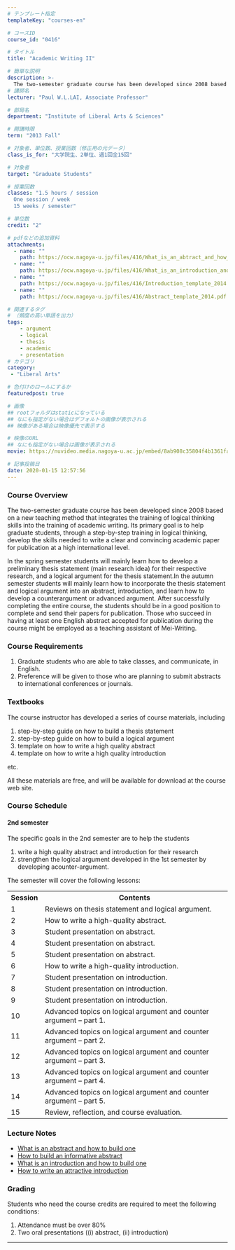 ```yaml
---
# テンプレート指定
templateKey: "courses-en"

# コースID
course_id: "0416"

# タイトル
title: "Academic Writing II"

# 簡単な説明
description: >-
  The two-semester graduate course has been developed since 2008 based on a new teaching method that integrates the training of logical thinking skills into the training of academic writing. Its prim ....
# 講師名
lecturer: "Paul W.L.LAI, Associate Professor"

# 部局名
department: "Institute of Liberal Arts & Sciences"

# 開講時限
term: "2013	Fall"

# 対象者、単位数、授業回数（修正用の元データ）
class_is_for: "大学院生、2単位、週1回全15回"

# 対象者
target: "Graduate Students"

# 授業回数
classes: "1.5 hours / session
  One session / week
  15 weeks / semester"

# 単位数
credit: "2"

# pdfなどの追加資料
attachments:
  - name: "" 
    path: https://ocw.nagoya-u.jp/files/416/What_is_an_abtract_and_how_to_build_one_(111111).pdf
  - name: "" 
    path: https://ocw.nagoya-u.jp/files/416/What_is_an_introduction_and_how_to_build_one_(270112).pdf
  - name: "" 
    path: https://ocw.nagoya-u.jp/files/416/Introduction_template_2014.pdf
  - name: "" 
    path: https://ocw.nagoya-u.jp/files/416/Abstract_template_2014.pdf

# 関連するタグ
# （頻度の高い単語を出力）
tags:
    - argument
    - logical
    - thesis
    - academic
    - presentation
# カテゴリ
category:
 - "Liberal Arts"

# 色付けのロールにするか
featuredpost: true

# 画像
## rootフォルダはstaticになっている
## なにも指定がない場合はデフォルトの画像が表示される
## 映像がある場合は映像優先で表示する

# 映像のURL
## なにも指定がない場合は画像が表示される
movie: https://nuvideo.media.nagoya-u.ac.jp/embed/8ab908c35804f4b1361faffb5ee785f650e6201b

# 記事投稿日
date: 2020-01-15 12:57:56
---
```


### Course Overview

The two-semester graduate course has been developed since 2008 based on a new teaching method that integrates the training of logical thinking skills into the training of academic writing. Its primary goal is to help graduate students, through a step-by-step training in logical thinking, develop the skills needed to write a clear and convincing academic paper for publication at a high international level.

In the spring semester students will mainly learn how to develop a preliminary thesis statement (main research idea) for their respective research, and a logical argument for the thesis statement.In the autumn semester students will mainly learn how to incorporate the thesis statement and logical argument into an abstract, introduction, and learn how to develop a counterargument or advanced argument. After successfully completing the entire course, the students should be in a good position to complete and send their papers for publication. Those who succeed in having at least one English abstract accepted for publication during the course might be employed as a teaching assistant of Mei-Writing.

### Course Requirements

1. Graduate students who are able to take classes, and communicate, in English.
2. Preference will be given to those who are planning to submit abstracts to international conferences or journals.

### Textbooks

The course instructor has developed a series of course materials, including

1. step-by-step guide on how to build a thesis statement
2. step-by-step guide on how to build a logical argument
3. template on how to write a high quality abstract
4. template on how to write a high quality introduction

etc.

All these materials are free, and will be available for download at the course web site.

<h3>Course Schedule</h3>
<h4>2nd semester</h4>
<p>The specific goals in the 2nd semester are to help the students </p>
<ol>
<li>write a high quality abstract and introduction for their research</li>
<li>strengthen the logical argument developed in the 1st semester by developing acounter-argument.</li></ol>
<p>
The semester will cover the following lessons:
</p>
<table class="basic" width="485">
<tr>
<th width="20" class="center">Session</th>
<th width="465" class="center">Contents</th>
</tr>
<tr>
<td width="20" class="center">1</td>
<td width="465">Reviews on thesis statement and logical argument.</span class="i"></td>
</tr>
<tr>
<td width="20" class="center">2</td>
<td width="465">How to write a high-quality abstract.</td>
</tr>
<tr>
<td width="20" class="center">3</td>
<td width="465">Student presentation on abstract.</td>
</tr>
<tr>
<td width="20" class="center">4</td>
<td width="465">Student presentation on abstract.</td>
</tr>
<tr>
<td width="20" class="center">5</td>
<td width="465">Student presentation on abstract.</td>
</tr>
<tr>
<td width="20" class="center">6</td>
<td width="465">How to write a high-quality introduction.</td>
</tr>
<tr>
<td width="20" class="center">7</td>
<td width="465">Student presentation on introduction.</td>
</tr>
<tr>
<td width="20" class="center">8</td>
<td width="465">Student presentation on introduction.</td>
</tr>
<tr>
<td width="20" class="center">9</td>
<td width="465">Student presentation on introduction.</td>
</tr>
<tr>
<td width="20" class="center">10</td>
<td width="465">Advanced topics on logical argument and counter argument &#8211; part 1.</td>
</tr>
<tr>
<td width="20" class="center">11</td>
<td width="465">Advanced topics on logical argument and counter argument &#8211; part 2.</td>
</tr>
<tr>
<td width="20" class="center">12</td>
<td width="465">Advanced topics on logical argument and counter argument &#8211; part 3.</td>
</tr>
<tr>
<td width="20" class="center">13</td>
<td width="465">Advanced topics on logical argument and counter argument &#8211; part 4.</td>
</tr>
<tr>
<td width="20" class="center">14</td>
<td width="465">Advanced topics on logical argument and counter argument &#8211; part 5.</td>
</tr>
<tr>
<td width="20" class="center">15</td>
<td width="465">Review, reflection, and course evaluation.</td>
</tr>
</table>

### Lecture Notes

- [What is an abstract and how to build one](<https://ocw.nagoya-u.jp/files/416/What_is_an_abtract_and_how_to_build_one_(111111).pdf>)
- [How to build an informative abstract](https://ocw.nagoya-u.jp/files/416/Abstract_template_2014.pdf)
- [What is an introduction and how to build one](<https://ocw.nagoya-u.jp/files/416/What_is_an_introduction_and_how_to_build_one_(270112).pdf>)
- [How to write an attractive introduction](https://ocw.nagoya-u.jp/files/416/Introduction_template_2014.pdf)

### Grading

Students who need the course credits are required to meet the following conditions:

1. Attendance must be over 80%
2. Two oral presentations ((i) abstract, (ii) introduction)

---
